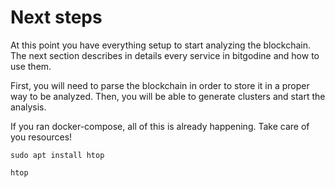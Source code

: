 # Next steps

At this point you have everything setup to start analyzing the blockchain. The next section describes in details every service in bitgodine and how to use them.

First, you will need to parse the blockchain in order to store it in a proper way to be analyzed. Then, you will be able to generate clusters and start the analysis.

If you ran docker-compose, all of this is already happening. Take care of you resources!

```
sudo apt install htop
```
```
htop
```
